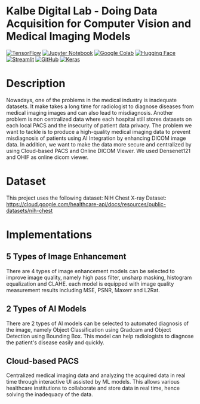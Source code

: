 # Kalbe Digital Lab - Doing Data Acquisition for Computer Vision and Medical Imaging Models
[![TensorFlow](	https://img.shields.io/badge/TensorFlow-FF6F00?style=for-the-badge&logo=TensorFlow&logoColor=white)](https://www.tensorflow.org/)
[![Jupyter Notebook](https://img.shields.io/badge/Jupyter-Notebook-F37626?logo=jupyter&logoColor=white)](https://jupyter.org/)
[![Google Colab](https://img.shields.io/badge/Google%20Colab-F9AB00?logo=google-colab&logoColor=white)](https://colab.research.google.com/)
[![Hugging Face](https://img.shields.io/badge/Hugging%20Face-D00000?logo=huggingface&logoColor=white)](https://huggingface.co/)
[![Streamlit](https://img.shields.io/badge/Streamlit-FF4B4B?style=for-the-badge&logo=Streamlit&logoColor=white)](https://streamlit.io/)
[![GitHub](https://img.shields.io/badge/GitHub-Repository-181717?logo=github&logoColor=white)](https://github.com/your-repository)
[![Keras](https://img.shields.io/badge/Keras-%23D00000.svg?style=for-the-badge&logo=Keras&logoColor=white)](https://keras.io/)

# Description 
Nowadays, one of the problems in the medical industry is inadequate datasets. It make takes a long time for radiologist to diagnose diseases from medical imaging images and can also lead to misdiagnosis. Another problem is non centralized data where each hospital still stores datasets on each local PACS and the insecurity of patient data privacy. The problem we want to tackle is to produce a high-quality medical imaging data to prevent misdiagnosis of patients using AI Integration by enhancing DICOM image data. In addition, we want to make the data more secure and centralized by using Cloud-based PACS and Online DICOM Viewer. We used Densenet121 and OHIF as online dicom viewer.

# Dataset
This project uses the following dataset:
NIH Chest X-ray Dataset: https://cloud.google.com/healthcare-api/docs/resources/public-datasets/nih-chest

# Implementations
## 5 Types of Image Enhancement
There are 4 types of image enhancement models can be selected to improve image quality, namely high pass filter, unsharp masking, histogram equalization and CLAHE. each model is equipped with image quality measurement results including MSE, PSNR, Maxerr and L2Rat. 

## 2 Types of AI Models
There are 2 types of AI models can be selected to automated diagnosis of the image, namely Object Classification using Gradcam and Object Detection using Bounding Box. This model can help radiologists to diagnose the patient's disease easily and quickly.

## Clo﻿ud-based PACS
Centralized medical imaging data and analyzing the acquired data in real time through interactive UI assisted by ML models. This allows various healthcare institutions to collaborate and store data in real time, hence solving the inadequacy of the data.

